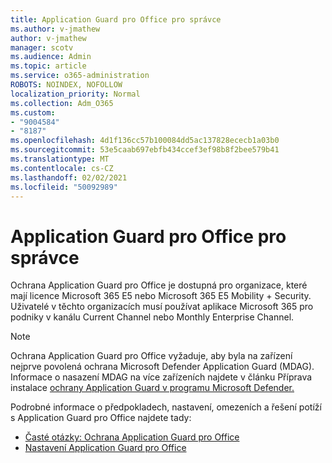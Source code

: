 ```yaml
---
title: Application Guard pro Office pro správce
ms.author: v-jmathew
author: v-jmathew
manager: scotv
ms.audience: Admin
ms.topic: article
ms.service: o365-administration
ROBOTS: NOINDEX, NOFOLLOW
localization_priority: Normal
ms.collection: Adm_O365
ms.custom:
- "9004584"
- "8187"
ms.openlocfilehash: 4d1f136cc57b100084dd5ac137828ececb1a03b0
ms.sourcegitcommit: 53e5caab697ebfb434ccef3ef98b8f2bee579b41
ms.translationtype: MT
ms.contentlocale: cs-CZ
ms.lasthandoff: 02/02/2021
ms.locfileid: "50092989"
---
```

# <a name="application-guard-for-office-for-admins"></a>Application Guard pro Office pro správce

Ochrana Application Guard pro Office je dostupná pro organizace, které mají licence Microsoft 365 E5 nebo Microsoft 365 E5 Mobility + Security. Uživatelé v těchto organizacích musí používat aplikace Microsoft 365 pro podniky v kanálu Current Channel nebo Monthly Enterprise Channel.

> [!NOTE]
> Ochrana Application Guard pro Office vyžaduje, aby byla na zařízení nejprve povolená ochrana Microsoft Defender Application Guard (MDAG). Informace o nasazení MDAG na více zařízeních najdete v článku Příprava instalace [ochrany Application Guard v programu Microsoft Defender.](https://docs.microsoft.com/windows/security/threat-protection/microsoft-defender-application-guard/install-md-app-guard)

Podrobné informace o předpokladech, nastavení, omezeních a řešení potíží s Application Guard pro Office najdete tady:

- [Časté otázky: Ochrana Application Guard pro Office](https://support.microsoft.com/office/application-guard-for-office-9e0fb9c2-ffad-43bf-8ba3-78f785fdba46)
- [Nastavení Application Guard pro Office](https://docs.microsoft.com/microsoft-365/security/office-365-security/install-app-guard)

